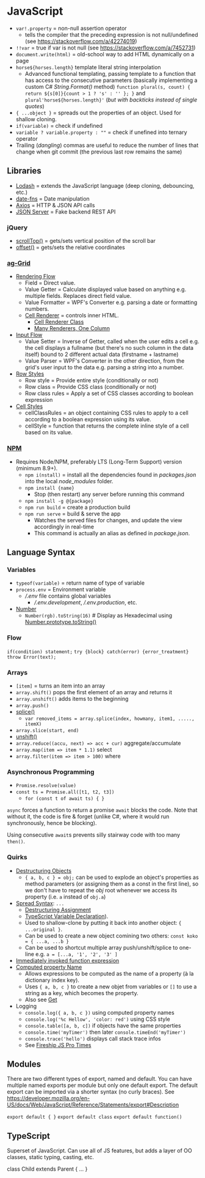 # JavaScript

* `var!.property` = non-null assertion operator
  * tells the compiler that the preceding expression is not null/undefined (see <https://stackoverflow.com/a/42274019>)
* `!!var` = true if var is not null (see <https://stackoverflow.com/a/7452731>)
* `document.write(html)` = old-school way to add HTML dynamically on a page
* `horse${horses.length}` template literal string interpolation
  * Advanced functional templating, passing template to a function that has access to the consecutive parameters (basically implementing a custom C# _String.Format()_ method) `function plural(s, count) { return ${s[0]}{count > 1 ? 's' : '' }; }` and `plural'horse${horses.length}'` (_but with backticks instead of single quotes_)
* `{ ...object }` = spreads out the properties of an object. Used for shallow cloning.
* `if(variable)` = check if undefined
* `variable ? variable.property : ""` = check if unefined into ternary operator
* Trailing (_dangling_) commas are useful to reduce the number of lines that change when git commit (the previous last row remains the same)

## Libraries

* [Lodash](https://lodash.com/) = extends the JavaScript language (deep cloning, debouncing, etc.)
* [date-fns](https://date-fns.org/) = Date manipulation
* [Axios](https://github.com/axios/axios) = HTTP & JSON API calls
* [JSON Server](https://github.com/typicode/json-server) = Fake backend REST API

### jQuery

* [scrollTop()](https://api.jquery.com/scrolltop/) = gets/sets vertical position of the scroll bar
* [offset()](https://api.jquery.com/offset/) = gets/sets the relative coordinates

### [ag-Grid](https://www.ag-grid.com/javascript-grid-cell-editing/)

* [Rendering Flow](https://www.ag-grid.com/javascript-grid-rendering-flow/)
  * Field = Direct value.
  * Value Getter = Calculate displayed value based on anything e.g. multiple fields. Replaces direct field value.
  * Value Formatter = WPF's Converter e.g. parsing a date or formatting numbers.
  * [Cell Renderer](https://www.ag-grid.com/javascript-grid-cell-rendering/) = controls inner HTML.
    * [Cell Renderer Class](https://www.ag-grid.com/javascript-grid-cell-rendering-components/)
    * [Many Renderers, One Column](https://www.ag-grid.com/javascript-grid-cell-rendering/#many-renderers-one-column)
* [Input Flow](https://www.ag-grid.com/javascript-grid-editing-flow/)
  * Value Setter = Inverse of Getter, called when the user edits a cell e.g. the cell displays a fullname (but there's no such column in the data itself) bound to 2 different actual data (firstname + lastname)
  * Value Parser = WPF's Converter in the other direction, from the grid's user input to the data e.g. parsing a string into a number.
* [Row Styles](https://www.ag-grid.com/javascript-grid-row-styles/)
  * Row style = Provide entire style (conditionally or not)
  * Row class = Provide CSS class (conditionally or not)
  * Row class rules = Apply a set of CSS classes according to boolean expression
* [Cell Styles](https://www.ag-grid.com/javascript-grid-cell-styles/)
  * cellClassRules = an object containing CSS rules to apply to a cell according to a boolean expression using its value.
  * cellStyle = function that returns the complete inline style of a cell based on its value.

### [NPM](https://www.npmjs.com)

* Requires Node/NPM, preferably LTS (Long-Term Support) version (minimum 8.9+).
  * `npm i(nstall)` = install all the dependencies found in _packages.json_ into the local _node\_modules_ folder.
  * `npm install {name}`
    * Stop (then restart) any server before running this command
  * `npm install -g @{package}`
  * `npm run build` = create a production build
  * `npm run serve` = build & serve the app
    * Watches the served files for changes, and update the view accordingly in real-time
    * This command is actually an alias as defined in _package.json_.

## Language Syntax

### Variables

* `typeof(variable)` = return name of type of variable
* `process.env` = Environment variable
  * _/.env_ file contains global variables
    * _/.env.development_, _/.env.production_, etc.
* [Number](https://developer.mozilla.org/en-US/docs/Web/JavaScript/Reference/Global_Objects/Number)
  * `Number(rgb).toString(16)` # Display as Hexadecimal using [Number.prototype.toString()](https://developer.mozilla.org/en-US/docs/Web/JavaScript/Reference/Global_Objects/Number/toString)

### Flow

`if(condition) statement;`
`try {block} catch(error) {error_treatment}`
`throw Error(text);`

### Arrays

* `[item]` = turns an item into an array
* `array.shift()` pops the first element of an array and returns it
* `array.unshift()` adds items to the beginning
* `array.push()`
* [splice()](https://developer.mozilla.org/en-US/docs/Web/JavaScript/Reference/Global_Objects/Array/splice)
  * `var removed_items = array.splice(index, howmany, item1, ....., itemX)`
* `array.slice(start, end)`
* [unshift()](https://developer.mozilla.org/en-US/docs/Web/JavaScript/Reference/Global_Objects/Array/unshift)
* `array.reduce((accu, next) => acc + cur)` aggregate/accumulate
* `array.map(item => item * 1.1)` select
* `array.filter(item => item > 100)` where

### Asynchronous Programming

* `Promise.resolve(value)`
* `const ts = Promise.all([t1, t2, t3])`
  * `for (const t of await ts) { }`

`async` forces a function to return a promise
`await` blocks the code. Note that without it, the code is fire & forget (unlike C#, where it would run synchronously, hence be blocking).

Using consecutive `await`s prevents silly stairway code with too many `then()`.

### Quirks

* [Destructuring Objects](https://wesbos.com/destructuring-objects/)
  * `{ a, b, c } = obj;` can be used to explode an object's properties as method parameters (or assigning them as a const in the first line), so we don't have to repeat the _obj_ root whenever we access its property (i.e. `a` instead of `obj.a`)
* [Spread Syntax](https://developer.mozilla.org/en-US/docs/Web/JavaScript/Reference/Operators/Spread_syntax): `...`
  * [Destructuring Assignment](https://developer.mozilla.org/en-US/docs/Web/JavaScript/Reference/Operators/Destructuring_assignment)
  * [TypeScript Variable Declaration](https://www.typescriptlang.org/docs/handbook/variable-declarations.html)).
  * Used to shallow-clone by putting it back into another object: `{ ...original }`.
  * Can be used to create a new object comining two others: `const koko = { ...a, ...b }`
  * Can be used to shortcut multiple array push/unshift/splice to one-line e.g. `a = [...a, '1', '2', '3' ]`
* [Immediately invoked function expression](https://en.wikipedia.org/wiki/Immediately_invoked_function_expression)
* [Computed property Name](https://tylermcginnis.com/computed-property-names/)
  * Allows expressions to be computed as the name of a property (à la dictionary index key).
  * Uses `{ a, b, c }` to create a new objet from variables or `[]` to use a string as a key, which becomes the property.
  * Also see [Get](https://developer.mozilla.org/en-US/docs/Web/JavaScript/Reference/Functions/get)
* Logging
  * `console.log({ a, b, c })` using computed property names
  * `console.log('%c Hellow', 'color: red')` using CSS style
  * `console.table([a, b, c])` if objects have the same properties
  * `console.time('myTimer')` then later `console.timeEnd('myTimer')`
  * `console.trace('hello')` displays call stack trace infos
  * See [Fireship JS Pro Times](https://www.youtube.com/watch?v=Mus_vwhTCq0)

## Modules

There are two different types of export, named and default.
You can have multiple named exports per module but only one default export.
The default export can be imported via a shorter syntax (no curly braces).
See <https://developer.mozilla.org/en-US/docs/Web/JavaScript/Reference/Statements/export#Description>

`export default { }`
`export default class`
`export default function()`

## TypeScript

Superset of JavaScript.
Can use all of JS features, but adds a layer of OO classes, static typing, casting, etc.

  class Child extends Parent { ... }

